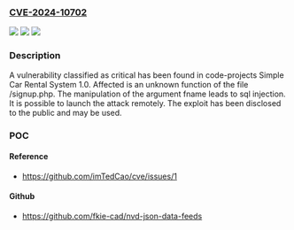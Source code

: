 ### [CVE-2024-10702](https://cve.mitre.org/cgi-bin/cvename.cgi?name=CVE-2024-10702)
![](https://img.shields.io/static/v1?label=Product&message=Simple%20Car%20Rental%20System&color=blue)
![](https://img.shields.io/static/v1?label=Version&message=%3D%201.0%20&color=brighgreen)
![](https://img.shields.io/static/v1?label=Vulnerability&message=SQL%20Injection&color=brighgreen)

### Description

A vulnerability classified as critical has been found in code-projects Simple Car Rental System 1.0. Affected is an unknown function of the file /signup.php. The manipulation of the argument fname leads to sql injection. It is possible to launch the attack remotely. The exploit has been disclosed to the public and may be used.

### POC

#### Reference
- https://github.com/imTedCao/cve/issues/1

#### Github
- https://github.com/fkie-cad/nvd-json-data-feeds

